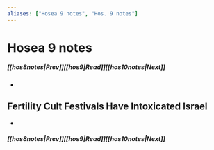 ```yaml
---
aliases: ["Hosea 9 notes", "Hos. 9 notes"]
---
```

# Hosea 9 notes
##### <span class=arrow-left></span>[[hos8notes|Prev]]<span class=navigation-separator></span>[[hos9|Read]]<span class=navigation-separator></span>[[hos10notes|Next]]<span class=arrow-right></span>
- 
## Fertility Cult Festivals Have Intoxicated Israel
- 
##### <span class=arrow-left></span>[[hos8notes|Prev]]<span class=navigation-separator></span>[[hos9|Read]]<span class=navigation-separator></span>[[hos10notes|Next]]<span class=arrow-right></span>